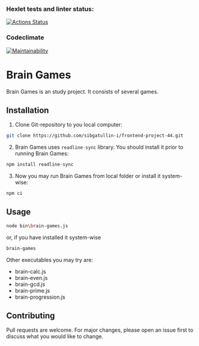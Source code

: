 ### Hexlet tests and linter status:
[![Actions Status](https://github.com/sibgatullin-i/frontend-project-44/workflows/hexlet-check/badge.svg)](https://github.com/sibgatullin-i/frontend-project-44/actions)

### Codeclimate
[![Maintainability](https://api.codeclimate.com/v1/badges/ded8b42c1766373df13d/maintainability)](https://codeclimate.com/github/sibgatullin-i/frontend-project-44/maintainability)

# Brain Games

Brain Games is an study project. It consists of several games.

## Installation

1. Clone Git-repository to you local computer:
```bash
git clone https://github.com/sibgatullin-i/frontend-project-44.git
```
2. Brain Games uses ```readline-sync``` library. You should install it prior to running Brain Games:
```bash
npm install readline-sync
```
3. Now you may run Brain Games from local folder or install it system-wise:
```bash
npm ci
```

## Usage

```bash
node bin\brain-games.js
```
or, if you have installed it system-wise
```bash
brain-games
```

Other executables you may try are:
* brain-calc.js
* brain-even.js
* brain-gcd.js
* brain-prime.js
* brain-progression.js

## Contributing

Pull requests are welcome. For major changes, please open an issue first to discuss what you would like to change.

